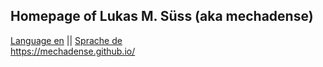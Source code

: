 ## Homepage of Lukas M. Süss (aka mechadense)

[Language en](https://mechadense.github.io/00.Home-en.html) || [Sprache de](https://mechadense.github.io/01.Home-de.html) <br />
https://mechadense.github.io/
